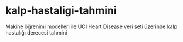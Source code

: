# kalp-hastaligi-tahmini
Makine öğrenimi modelleri ile UCI Heart Disease veri seti üzerinde kalp hastalığı derecesi tahmini
